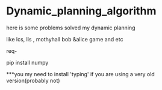# Dynamic_planning_algorithm


here is some problems solved my dynamic planning

like lcs, lis , mothyhall bob  &alice game and etc


req-


pip install numpy


***you my need to install 'typing' if you are using a very old version(probably not)
